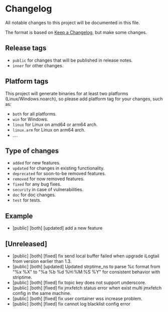 # Changelog

All notable changes to this project will be documented in this file.

The format is based on [Keep a Changelog](https://keepachangelog.com/en/1.0.0/), but make some changes.

## Release tags

- `public` for changes that will be published in release notes.
- `inner` for other changes.

## Platform tags

This project will generate binaries for at least two platforms (Linux/Windows.noarch), so please add platform tag for
your changes, such as:

- `both` for all platforms.
- `win` for Windows.
- `linux` for Linux on amd64 or arm64 arch.
- `linux.arm` for Linux on arm64 arch.
- ....

## Type of changes

- `added` for new features.
- `updated` for changes in existing functionality.
- `deprecated` for soon-to-be removed features.
- `removed` for now removed features.
- `fixed` for any bug fixes.
- `security` in case of vulnerabilities.
- `doc` for doc changes.
- `test` for tests.

## Example

- [public] [both] [updated] add a new feature

## [Unreleased]
- [public] [both] [fixed] fix send local buffer failed when upgrade iLogtail from version earlier than 1.3.
- [public] [both] [updated] Updated strptime_ns to parse %c format from "%x %X" to "%a %b %d %H:%M:%S %Y" for consistent behavior with striptime.
- [public] [both] [fixed] fix topic key does not support underscore.
- [public] [both] [fixed] fix jmxfetch status error when exist multi jmxfetch config in the same machine.
- [public] [both] [fixed] fix user container wss increase problem.
- [public] [both] [fixed] fix cannot log blacklist config error
